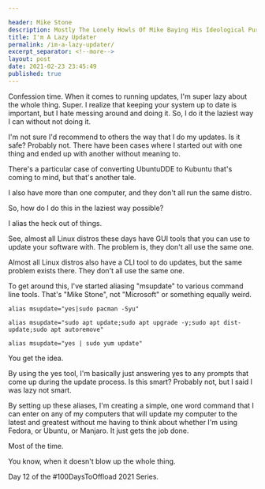```yaml
---

header: Mike Stone
description: Mostly The Lonely Howls Of Mike Baying His Ideological Purity At The Moon
title: I'm A Lazy Updater
permalink: /im-a-lazy-updater/
excerpt_separator: <!--more-->
layout: post
date: 2021-02-23 23:45:49
published: true
---
```


Confession time. When it comes to running updates, I'm super lazy about the whole thing. Super. I realize that keeping your system up to date is important, but I hate messing around and doing it. So, I do it the laziest way I can without not doing it.

<!--more-->

I'm not sure I'd recommend to others the way that I do my updates. Is it safe? Probably not. There have been cases where I started out with one thing and ended up with another without meaning to.

There's a particular case of converting UbuntuDDE to Kubuntu that's coming to mind, but that's another tale.

I also have more than one computer, and they don't all run the same distro.

So, how do I do this in the laziest way possible?

I alias the heck out of things.

See, almost all Linux distros these days have GUI tools that you can use to update your software with. The problem is, they don't all use the same one.

Almost all Linux distros also have a CLI tool to do updates, but the same problem exists there. They don't all use the same one.

To get around this, I've started aliasing "msupdate" to various command line tools. That's "Mike Stone", not "Microsoft" or something equally weird.

```
alias msupdate="yes|sudo pacman -Syu"
```

```
alias msupdate="sudo apt update;sudo apt upgrade -y;sudo apt dist-update;sudo apt autoremove"
```

```
alias msupdate="yes | sudo yum update"
```
You get the idea.

By using the yes tool, I'm basically just answering yes to any prompts that come up during the update process. Is this smart? Probably not, but I said I was lazy not smart.

By setting up these aliases, I'm creating a simple, one word command that I can enter on any of my computers that will update my computer to the latest and greatest without me having to think about whether I'm using Fedora, or Ubuntu, or Manjaro. It just gets the job done.

Most of the time.

You know, when it doesn't blow up the whole thing.

Day 12 of the #100DaysToOffload 2021 Series.
